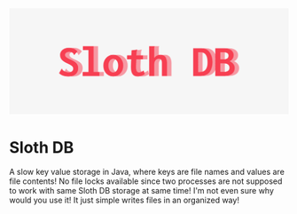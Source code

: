 <img src="https://github.com/idioglossia/sloth-db/blob/main/cover.png?raw=1" />

# Sloth DB

A slow key value storage in Java, where keys are file names and values are file contents!
No file locks available since two processes are not supposed to work with same Sloth DB storage at same time!
I'm not even sure why would you use it! It just simple writes files in an organized way!
